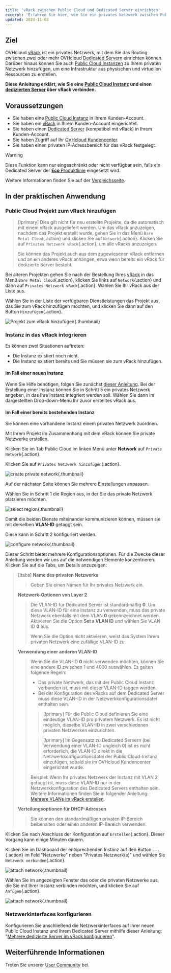 ```yaml
---
title: 'vRack zwischen Public Cloud und Dedicated Server einrichten'
excerpt: 'Erfahren Sie hier, wie Sie ein privates Netzwerk zwischen Public Cloud Instanzen und Dedicated Servern einrichten'
updated: 2024-11-08
---
```


## Ziel

OVHcloud [vRack](/links/network/vrack/) ist ein privates Netzwerk, mit dem Sie das Routing zwischen zwei oder mehr OVHcloud [Dedicated Servern](/links/bare-metal/bare-metal) einrichten können. Darüber hinaus können Sie auch [Public Cloud Instanzen](/links/public-cloud/compute) zu Ihrem privaten Netzwerk hinzufügen, um eine Infrastruktur aus physischen und virtuellen Ressourcen zu erstellen.

**Diese Anleitung erklärt, wie Sie eine [Public Cloud Instanz](/pages/public_cloud/compute/public-cloud-first-steps) und einen [dedizierten Server](/links/bare-metal/bare-metal) über vRack verbinden.**

## Voraussetzungen

- Sie haben eine [Public Cloud Instanz](/pages/public_cloud/compute/public-cloud-first-steps) in Ihrem Kunden-Account.
- Sie haben ein [vRack](/links/network/vrack) in Ihrem Kunden-Account eingerichtet.
- Sie haben einen [Dedicated Server](/links/bare-metal/bare-metal) (kompatibel mit vRack) in Ihrem Kunden-Account.
- Sie haben Zugriff auf Ihr [OVHcloud Kundencenter](/links/manager).
- Sie haben einen privaten IP-Adressbereich für das vRack festgelegt.

> [!warning]
> Diese Funktion kann nur eingeschränkt oder nicht verfügbar sein, falls ein Dedicated Server der [**Eco** Produktlinie](/links/bare-metal/eco-about) eingesetzt wird.
>
> Weitere Informationen finden Sie auf der [Vergleichsseite](/links/bare-metal/eco-compare).

## In der praktischen Anwendung

### Public Cloud Projekt zum vRack hinzufügen

> [!primary]
> Dies gilt nicht für neu erstellte Projekte, da die automatisch mit einem vRack ausgeliefert werden. Um das vRack anzuzeigen, nachdem das Projekt erstellt wurde, gehen Sie in das Menü `Bare Metal Cloud`{.action} und klicken Sie auf `Network`{.action}. Klicken Sie auf `Privates Netzwerk vRack`{.action}, um alle vRacks anzuzeigen.
>
> Sie können das Projekt auch aus dem zugewiesenen vRack entfernen und an ein anderes vRack anhängen, etwa wenn bereits ein vRack für dedizierte Server besteht.

Bei älteren Projekten gehen Sie nach der Bestellung Ihres [vRack](/links/network/vrack) in das Menü `Bare Metal Cloud`{.action}, klicken Sie links auf `Network`{.action} und dann auf `Privates Netzwerk vRack`{.action}. Wählen Sie Ihr vRack aus der Liste aus.

Wählen Sie in der Liste der verfügbaren Dienstleistungen das Projekt aus, das Sie zum vRack hinzufügen möchten, und klicken Sie dann auf den Button `Hinzufügen`{.action}.

![Projekt zum vRack hinzufügen](images/addprojectvrack.png){.thumbnail}

### Instanz in das vRack integrieren

Es können zwei Situationen auftreten:

- Die Instanz existiert noch nicht.
- Die Instanz existiert bereits und Sie müssen sie zum vRack hinzufügen.

#### Im Fall einer neuen Instanz

Wenn Sie Hilfe benötigen, folgen Sie zunächst [dieser Anleitung](/pages/public_cloud/compute/public-cloud-first-steps). Bei der Erstellung einer Instanz können Sie in Schritt 5 ein privates Netzwerk angeben, in das Ihre Instanz integriert werden soll. Wählen Sie dann im dargestellten Drop-down-Menü Ihr zuvor erstelltes vRack aus.

#### Im Fall einer bereits bestehenden Instanz

Sie können eine vorhandene Instanz einem privaten Netzwerk zuordnen.

Mit Ihrem Projekt im Zusammenhang mit dem vRack können Sie private Netzwerke erstellen.

Klicken Sie im Tab Public Cloud im linken Menü unter **Network** auf `Private Network`{.action}.

Klicken Sie auf `Privates Netzwerk hinzufügen`{.action}.

![create private network](images/vrack2022-03.png){.thumbnail}

Auf der nächsten Seite können Sie mehrere Einstellungen anpassen.

Wählen Sie in Schritt 1 die Region aus, in der Sie das private Netzwerk platzieren möchten.

![select region](images/vRack2024-01.png){.thumbnail}

Damit die beiden Dienste miteinander kommunizieren können, müssen sie mit derselben **VLAN-ID** getaggt sein.

Diese kann in Schritt 2 konfiguriert werden.

![configure network](images/configure_private_network.png){.thumbnail}

Dieser Schritt bietet mehrere Konfigurationsoptionen. Für die Zwecke dieser Anleitung werden wir uns auf die notwendigen Elemente konzentrieren. Klicken Sie auf die Tabs, um Details anzuzeigen:

> [!tabs]
> **Name des privaten Netzwerks**
>>
>> Geben Sie einen Namen für Ihr privates Netzwerk ein.
>>
> **Netzwerk-Optionen von Layer 2**
>>
>> Die VLAN-ID für Dedicated Server ist standardmäßig **0**. Um diese VLAN-ID für eine Instanz zu verwenden, muss das private Netzwerk ebenfalls mit dem VLAN **0** gekennzeichnet werden.  
>> Aktivieren Sie die Option **Set a VLAN ID** und wählen Sie VLAN ID **0** aus.
>>
>> Wenn Sie die Option nicht aktivieren, weist das System Ihrem privaten Netzwerk eine zufällige VLAN-ID zu.
>>
> **Verwendung einer anderen VLAN-ID**
>>
>> Wenn Sie die VLAN-ID **0** nicht verwenden möchten, können Sie eine andere ID zwischen 1 und 4000 auswählen. Es gelten folgende Regeln:
>>
>> - Das private Netzwerk, das mit der Public Cloud Instanz verbunden ist, muss mit dieser VLAN-ID taggen werden.
>> - Bei der Konfiguration des vRacks auf dem Dedicated Server muss diese VLAN-ID in der Netzwerkkonfigurationsdatei enthalten sein.
>>
>> > [!primary]
>> > Für die Public Cloud definieren Sie eine eindeutige VLAN-ID pro privatem Netzwerk. Es ist nicht möglich, dieselbe VLAN-ID in zwei verschiedenen privaten Netzwerken einzurichten.
>>
>> > [!primary]
>> > Im Gegensatz zu Dedicated Servern (bei Verwendung einer VLAN-ID ungleich 0) ist es nicht erforderlich, die VLAN-ID direkt in die Netzwerkkonfigurationsdatei der Public Cloud-Instanz einzufügen, sobald sie im OVHcloud Kundencenter eingerichtet wurde.
>>
>> Beispiel: Wenn Ihr privates Netzwerk der Instanz mit VLAN 2 getaggt ist, muss diese VLAN-ID nur in der Netzwerkkonfiguration des Dedicated Servers enthalten sein. Weitere Informationen finden Sie in folgender Anleitung: [Mehrere VLANs im vRack erstellen](/pages/bare_metal_cloud/dedicated_servers/creating-multiple-vlan-in-a-vrack).
>>
> **Verteilungsoptionen für DHCP-Adressen**
>>
>> Sie können den standardmäßigen privaten IP-Bereich beibehalten oder einen anderen IP-Bereich verwenden.
>>

Klicken Sie nach Abschluss der Konfiguration auf `Erstellen`{.action}. Dieser Vorgang kann einige Minuten dauern.

Klicken Sie im Dashboard der entsprechenden Instanz auf den Button `...`{.action} im Feld "Netzwerke" neben "Privates Netzwerk(e)" und wählen Sie `Netzwerk verbinden`{.action}.

![attach network](images/vRack2021-01.png){.thumbnail}

Wählen Sie im angezeigten Fenster das oder die privaten Netzwerke aus, die Sie mit Ihrer Instanz verbinden möchten, und klicken Sie auf `Anfügen`{.action}.

![attach network](images/attach_network.png){.thumbnail}


### Netzwerkinterfaces konfigurieren

Konfigurieren Sie anschließend die Netzwerkinterfaces auf Ihrer neuen Public Cloud Instanz und Ihrem Dedicated Server mithilfe dieser Anleitung: "[Mehrere dedizierte Server im vRack konfigurieren](/pages/bare_metal_cloud/dedicated_servers/vrack_configuring_on_dedicated_server)".

## Weiterführende Informationen

Treten Sie unserer [User Community](/links/community) bei.
